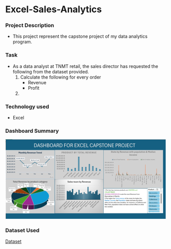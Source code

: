 # Excel-Sales-Analytics

### Project Description
- This project represent the capstone project of my data analytics program.

### Task
- As a data analyst at TNMT retail, the sales director has requested the following from the dataset provided.
  1.  Calculate the following for every order
      - Revenue
      - Profit
  2.

### Technology used
  - Excel
  
### Dashboard Summary
![Dashboard image](https://github.com/GreatYisa/Excel-Sales-Analytics/blob/main/Screenshot%202024-06-10%20213350.png)

### Dataset Used
[Dataset](https://github.com/GreatYisa/Excel-Sales-Analytics/blob/main/TNMTRetailsalesdocforCapstoneProject.xlsx)
